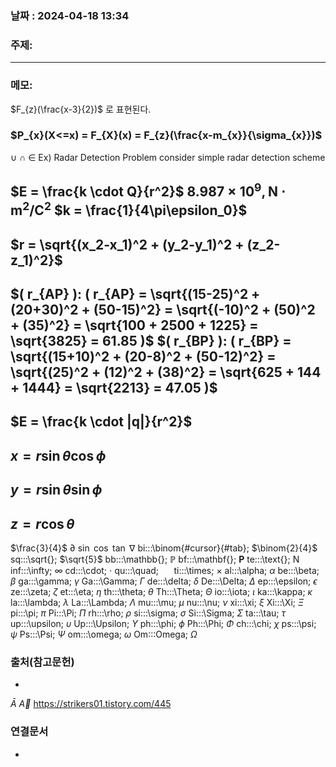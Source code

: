 
### 날짜 : 2024-04-18 13:34

### 주제: 

---
### 메모: 
$F_{z}(\frac{x-3}{2})$ 로 표현된다.
### $P_{x}(X<=x) = F_{X}(x) = F_{z}(\frac{x-m_{x}}{\sigma_{x}})$ 
$\cup$ 
$\cap$ 
$\in$ 
Ex) Radar Detection Problem 
consider simple radar detection scheme
## $E = \frac{k \cdot Q}{r^2}$  $8.987 \times 10^9 , \text{N} \cdot \text{m}^2/\text{C}^2$  $k = \frac{1}{4\pi\epsilon_0}$ 

## $r = \sqrt{(x_2-x_1)^2 + (y_2-y_1)^2 + (z_2-z_1)^2}$ 
## $( r_{AP} ): ( r_{AP} = \sqrt{(15-25)^2 + (20+30)^2 + (50-15)^2} = \sqrt{(-10)^2 + (50)^2 + (35)^2} = \sqrt{100 + 2500 + 1225} = \sqrt{3825} = 61.85 )$ $( r_{BP} ): ( r_{BP} = \sqrt{(15+10)^2 + (20-8)^2 + (50-12)^2} = \sqrt{(25)^2 + (12)^2 + (38)^2} = \sqrt{625 + 144 + 1444} = \sqrt{2213} = 47.05 )$
## $E = \frac{k \cdot |q|}{r^2}$ 
## $x = r \sin{\theta} \cos{\phi}$ 
## $y = r \sin{\theta} \sin{\phi}$ 
## $z = r \cos{\theta}$ 
$\frac{3}{4}$ 
$\partial$ 
$\sin$ 
$\cos$ 
$\tan$
$\nabla$ 
bi:::\binom{#cursor}{#tab};  $\binom{2}{4}$
sq:::\sqrt{};       $\sqrt{5}$
bb:::\mathbb{}; $\mathbb{P}$ 
bf:::\mathbf{}; $\mathbf{P}$
te:::\text{}; $\text{N}$
inf:::\infty; $\infty$
cd:::\cdot; $\cdot$
qu:::\quad; $\quad$ 
ti:::\times; $\times$
al:::\alpha; $\alpha$
be:::\beta; $\beta$
ga:::\gamma; $\gamma$
Ga:::\Gamma; $\Gamma$
de:::\delta; $\delta$
De:::\Delta; $\Delta$
ep:::\epsilon; $\epsilon$
ze:::\zeta; $\zeta$
et:::\eta; $\eta$
th:::\theta; $\theta$
Th:::\Theta; $\Theta$
io:::\iota; $\iota$
ka:::\kappa; $\kappa$
la:::\lambda; $\lambda$
La:::\Lambda; $\Lambda$
mu:::\mu; $\mu$
nu:::\nu; $\nu$
xi:::\xi; $\xi$
Xi:::\Xi; $\Xi$
pi:::\pi; $\pi$
Pi:::\Pi; $\Pi$
rh:::\rho; $\rho$
si:::\sigma; $\sigma$
Si:::\Sigma; $\Sigma$
ta:::\tau; $\tau$
up:::\upsilon; $\upsilon$
Up:::\Upsilon; $\Upsilon$
ph:::\phi; $\phi$
Ph:::\Phi; $\Phi$
ch:::\chi; $\chi$
ps:::\psi; $\psi$
Ps:::\Psi; $\Psi$
om:::\omega; $\omega$
Om:::Omega; $\Omega$  
### 출처(참고문헌)
-
$\bar{A}$ 
$\vec{A}$
https://strikers01.tistory.com/445
### 연결문서
-